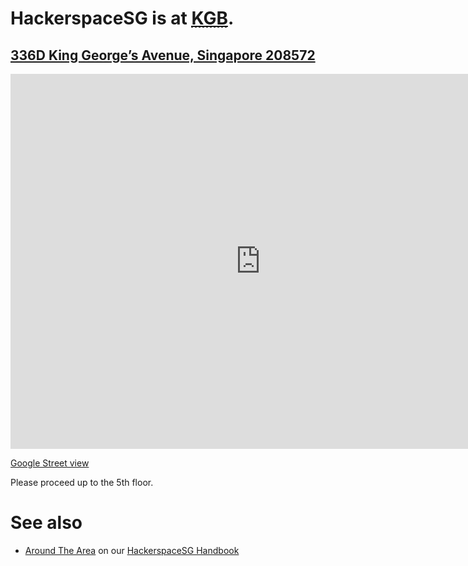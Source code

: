 <h1>HackerspaceSG is at <a href=http://www.flickr.com/photos/hendry/10849527296><abbr title="King George's Building">KGB</abbr></a>.</h1>

<h2><a href="https://maps.google.com.sg/?q=344B%20King%20George%20Avenue,%20Singapore,%20208576">336D King George&#8217;s Avenue, Singapore 208572</a></h2>

<p id='maps'><iframe src="https://www.google.com/maps/embed?pb=!1m18!1m12!1m3!1d3988.774893372845!2d103.86247299999998!3d1.310392999999984!2m3!1f0!2f0!3f0!3m2!1i1024!2i768!4f13.1!3m3!1m2!1s0x31da19c97c42f525%3A0x26d1643c9443eec1!2sHackerspaceSG!5e0!3m2!1sen!2ssg!4v1400557632249" width="800" height="600" frameborder="0" style="border:0"></iframe></p>

<script>
	var iOS = ( navigator.userAgent.match(/(iPad|iPhone|iPod)/g) ? true : false );
	if (iOS) {
		console.log("IOS device detected, serving you a less heavy map");
		document.getElementById('maps').innerHTML = '<a href="http://maps.apple.com/?q=344B King George’s Avenue, Singapore 208576"><img src="http://maps.googleapis.com/maps/api/staticmap?zoom=16&amp;size=1200x600&amp;maptype=roadmap&amp;markers=%7C1.3104381856185,103.86247224201&amp;sensor=true"></a>';
	}
</script>

[Google Street view](https://www.google.com/maps/views/view/111275777733753676700/photo/aap1HsPKpIQAAAAGOpJOlg?gl=sg&heading=310&pitch=59&fovy=75)

Please proceed up to the 5th floor.

# See also

* [Around The Area](https://docs.hackerspace.sg/handbook/around-kgb) on our [HackerspaceSG Handbook](https://docs.hackerspace.sg/handbook/)
